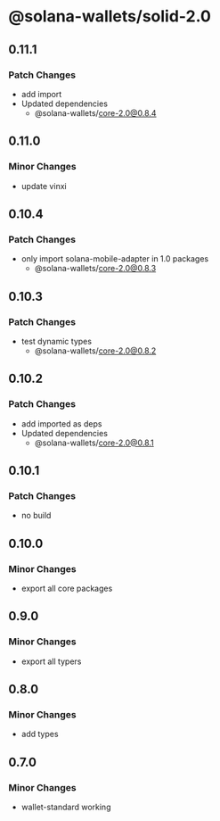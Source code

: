 # @solana-wallets/solid-2.0

## 0.11.1

### Patch Changes

- add import
- Updated dependencies
  - @solana-wallets/core-2.0@0.8.4

## 0.11.0

### Minor Changes

- update vinxi

## 0.10.4

### Patch Changes

- only import solana-mobile-adapter in 1.0 packages
  - @solana-wallets/core-2.0@0.8.3

## 0.10.3

### Patch Changes

- test dynamic types
  - @solana-wallets/core-2.0@0.8.2

## 0.10.2

### Patch Changes

- add imported as deps
- Updated dependencies
  - @solana-wallets/core-2.0@0.8.1

## 0.10.1

### Patch Changes

- no build

## 0.10.0

### Minor Changes

- export all core packages

## 0.9.0

### Minor Changes

- export all typers

## 0.8.0

### Minor Changes

- add types

## 0.7.0

### Minor Changes

- wallet-standard working
